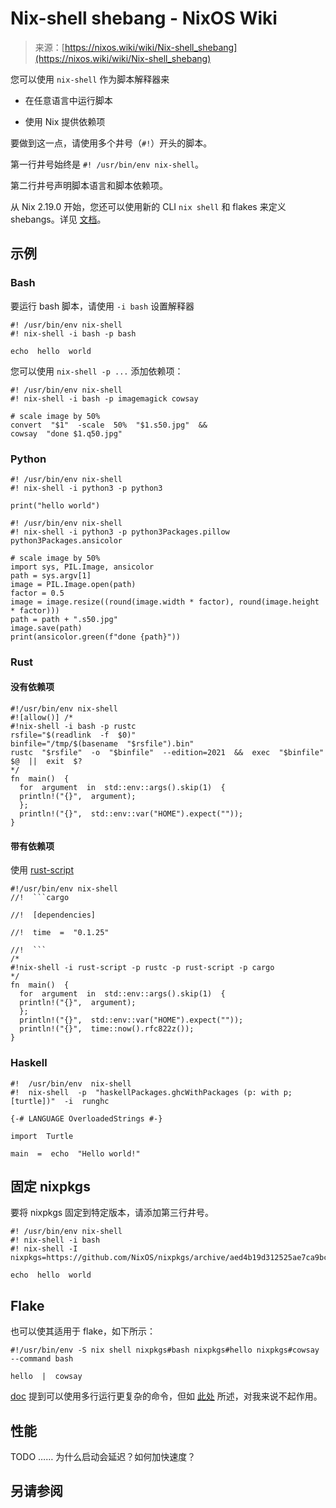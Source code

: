 <!--yml

类别：未分类

日期：2024-05-27 14:40:16

-->

# Nix-shell shebang - NixOS Wiki

> 来源：[https://nixos.wiki/wiki/Nix-shell_shebang](https://nixos.wiki/wiki/Nix-shell_shebang)

您可以使用 `nix-shell` 作为脚本解释器来

+   在任意语言中运行脚本

+   使用 Nix 提供依赖项

要做到这一点，请使用多个井号（`#!`）开头的脚本。

第一行井号始终是 `#! /usr/bin/env nix-shell`。

第二行井号声明脚本语言和脚本依赖项。

从 Nix 2.19.0 开始，您还可以使用新的 CLI `nix shell` 和 flakes 来定义 shebangs。详见 [文档](https://nixos.org/manual/nix/stable/command-ref/new-cli/nix.html?highlight=shebang#shebang-interpreter)。

## 示例

### Bash

要运行 bash 脚本，请使用 `-i bash` 设置解释器

```
#! /usr/bin/env nix-shell
#! nix-shell -i bash -p bash

echo  hello  world 
```

您可以使用 `nix-shell -p ...` 添加依赖项：

```
#! /usr/bin/env nix-shell
#! nix-shell -i bash -p imagemagick cowsay

# scale image by 50%
convert  "$1"  -scale  50%  "$1.s50.jpg"  &&
cowsay  "done $1.q50.jpg" 
```

### Python

```
#! /usr/bin/env nix-shell
#! nix-shell -i python3 -p python3

print("hello world") 
```

```
#! /usr/bin/env nix-shell
#! nix-shell -i python3 -p python3Packages.pillow python3Packages.ansicolor

# scale image by 50%
import sys, PIL.Image, ansicolor
path = sys.argv[1]
image = PIL.Image.open(path)
factor = 0.5
image = image.resize((round(image.width * factor), round(image.height * factor)))
path = path + ".s50.jpg"
image.save(path)
print(ansicolor.green(f"done {path}")) 
```

### Rust

#### 没有依赖项

```
#!/usr/bin/env nix-shell
#![allow()] /*
#!nix-shell -i bash -p rustc
rsfile="$(readlink  -f  $0)"
binfile="/tmp/$(basename  "$rsfile").bin"
rustc  "$rsfile"  -o  "$binfile"  --edition=2021  &&  exec  "$binfile"  $@  ||  exit  $?
*/
fn  main()  {
  for  argument  in  std::env::args().skip(1)  {
  println!("{}",  argument);
  };
  println!("{}",  std::env::var("HOME").expect(""));
} 
```

#### 带有依赖项

使用 [rust-script](https://github.com/fornwall/rust-script)

```
#!/usr/bin/env nix-shell
//!  ```cargo

//!  [dependencies]

//!  time  =  "0.1.25"

//!  ```
/*
#!nix-shell -i rust-script -p rustc -p rust-script -p cargo
*/
fn  main()  {
  for  argument  in  std::env::args().skip(1)  {
  println!("{}",  argument);
  };
  println!("{}",  std::env::var("HOME").expect(""));
  println!("{}",  time::now().rfc822z());
} 
```

### Haskell

```
#!  /usr/bin/env  nix-shell
#!  nix-shell  -p  "haskellPackages.ghcWithPackages (p: with p; [turtle])"  -i  runghc

{-# LANGUAGE OverloadedStrings #-}

import  Turtle

main  =  echo  "Hello world!" 
```

## 固定 nixpkgs

要将 nixpkgs 固定到特定版本，请添加第三行井号。

```
#! /usr/bin/env nix-shell
#! nix-shell -i bash
#! nix-shell -I nixpkgs=https://github.com/NixOS/nixpkgs/archive/aed4b19d312525ae7ca9bceb4e1efe3357d0e2eb.tar.gz

echo  hello  world 
```

## Flake

也可以使其适用于 flake，如下所示：

```
#!/usr/bin/env -S nix shell nixpkgs#bash nixpkgs#hello nixpkgs#cowsay --command bash

hello  |  cowsay 
```

[doc](https://nixos.org/manual/nix/stable/command-ref/new-cli/nix.html?highlight=shebang#shebang-interpreter) 提到可以使用多行运行更复杂的命令，但如 [此处](https://github.com/NixOS/nixpkgs/issues/280033) 所述，对我来说不起作用。

## 性能

TODO …… 为什么启动会延迟？如何加快速度？

## 另请参阅
